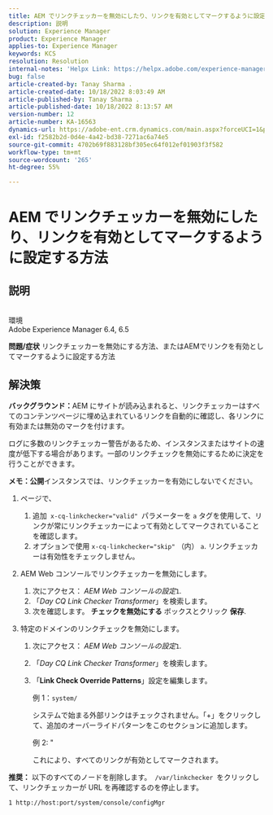 ```yaml
---
title: AEM でリンクチェッカーを無効にしたり、リンクを有効としてマークするように設定する方法
description: 説明
solution: Experience Manager
product: Experience Manager
applies-to: Experience Manager
keywords: KCS
resolution: Resolution
internal-notes: 'Helpx Link: https://helpx.adobe.com/experience-manager/kb/how-to-configure-linkchecker-tomark-alllinks-asvalid.html'
bug: false
article-created-by: Tanay Sharma .
article-created-date: 10/18/2022 8:03:49 AM
article-published-by: Tanay Sharma .
article-published-date: 10/18/2022 8:13:57 AM
version-number: 12
article-number: KA-16563
dynamics-url: https://adobe-ent.crm.dynamics.com/main.aspx?forceUCI=1&pagetype=entityrecord&etn=knowledgearticle&id=25976761-bb4e-ed11-bba2-0022480868ff
exl-id: f2582b2d-0d4e-4a42-bd38-7271ac6a74e5
source-git-commit: 4702b69f883128bf305ec64f012ef01903f3f582
workflow-type: tm+mt
source-wordcount: '265'
ht-degree: 55%

---
```


# AEM でリンクチェッカーを無効にしたり、リンクを有効としてマークするように設定する方法

## 説明

<br>環境<br>
Adobe Experience Manager 6.4, 6.5


<b>問題/症状</b>
リンクチェッカーを無効にする方法、またはAEMでリンクを有効としてマークするように設定する方法


## 解決策


<b>バックグラウンド：</b>AEM にサイトが読み込まれると、リンクチェッカーはすべてのコンテンツページに埋め込まれているリンクを自動的に確認し、各リンクに有効または無効のマークを付けます。

ログに多数のリンクチェッカー警告があるため、インスタンスまたはサイトの速度が低下する場合があります。一部のリンクチェックを無効にするために決定を行うことができます。

<b>メモ：</b><b>公開</b>インスタンスでは、リンクチェッカーを有効にしないでください。



1. ページで、
   1. 追加` x-cq-linkchecker="valid" `パラメーターを `a` タグを使用して、リンクが常にリンクチェッカーによって有効としてマークされていることを確認します。
   2. オプションで使用 `x-cq-linkchecker="skip"` （内） `a`. リンクチェッカーは有効性をチェックしません。
2. AEM Web コンソールでリンクチェッカーを無効にします。
   1. 次にアクセス： *AEM Web コンソールの設定*`1`.
   2. 「*Day CQ Link Checker Transformer*」を検索します。
   3. 次を確認します。 <b>チェックを無効にする</b> ボックスとクリック <b>保存</b>.
3. 特定のドメインのリンクチェックを無効にします。

   1. 次にアクセス： *AEM Web コンソールの設定*`1`.
   2. 「*Day CQ Link Checker Transformer*」を検索します。
   3. 「<b>Link Check Override Patterns</b>」設定を編集します。



      例 1：`system/`

      システムで始まる外部リンクはチェックされません。「+」をクリックして、追加のオーバーライドパターンをこのセクションに追加します。 



      例 2: &quot;

      これにより、すべてのリンクが有効としてマークされます。




<b>推奨：</b> 以下のすべてのノードを削除します。` /var/linkchecker `をクリックして、リンクチェッカーが URL を再確認するのを停止します。

`1 http://host:port/system/console/configMgr`
